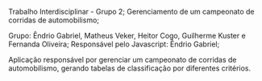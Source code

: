Trabalho Interdisciplinar - Grupo 2;
Gerenciamento de um campeonato de corridas de automobilismo;

Grupo: Êndrio Gabriel, Matheus Veker, Heitor Cogo, Guilherme Kuster e Fernanda Oliveira;
Responsável pelo Javascript: Êndrio Gabriel;

Aplicação responsável por gerenciar um campeonato de corridas de automobilismo, gerando tabelas de classificação por diferentes critérios.
